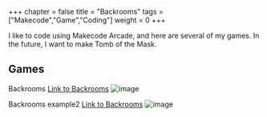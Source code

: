 +++
chapter = false
title = "Backrooms"
tags = ["Makecode","Game","Coding"]
weight = 0
+++

I like to code using Makecode Arcade, and here are several of my games. In the future, I want to make Tomb of the Mask.

## Games

Backrooms
[Link to Backrooms](https://george-ljh.github.io/BACKROOMS/)
![image](https://github.com/George-LJH/George-website/assets/155213581/c37247fd-613b-44e2-81f2-7e8e5957b456)


Backrooms example2
[Link to Backrooms](https://george-ljh.github.io/BACKROOMS/)
![image](/images/mylogo.svg)
